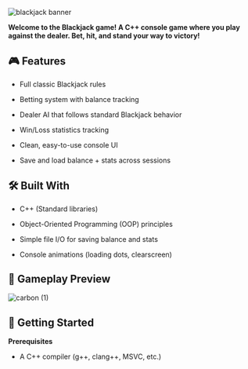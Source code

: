 ![blackjack banner](https://github.com/user-attachments/assets/f120b922-edd8-4b09-a89e-a27b9b6079fd)

**Welcome to the Blackjack game! A C++ console game where you play against the dealer. Bet, hit, and stand your way to victory!**

## 🎮 Features
- Full classic Blackjack rules

- Betting system with balance tracking

- Dealer AI that follows standard Blackjack behavior

- Win/Loss statistics tracking

- Clean, easy-to-use console UI

- Save and load balance + stats across sessions

## 🛠️ Built With
- C++ (Standard libraries)

- Object-Oriented Programming (OOP) principles

- Simple file I/O for saving balance and stats

- Console animations (loading dots, clearscreen)

## 📸 Gameplay Preview

![carbon (1)](https://github.com/user-attachments/assets/64610f05-1693-45ad-a0fb-6014d0bc2afc)

## 🚀 Getting Started
**Prerequisites**
- A C++ compiler (g++, clang++, MSVC, etc.)
